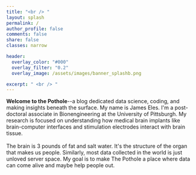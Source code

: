 ```yaml
---
title: "<br /> "
layout: splash
permalink: /
author_profile: false
comments: false
share: false
classes: narrow

header:
  overlay_color: "#000"
  overlay_filter: "0.2"
  overlay_image: /assets/images/banner_splashb.png

excerpt: " <br /> "
---
```

<a name="about"></a>

**Welcome to the Pothole**--a blog dedicated data science, coding, and making insights beneath the surface. My name is James Eles. I'm a post-doctoral associate in Bionengineering at the University of Pittsburgh. My research is focused on understanding how medical brain implants like brain-computer interfaces and stimulation electrodes interact with brain tissue.
<br />
<br />
The brain is 3 pounds of fat and salt water. It's the structure of the organ that makes us people. Similarly, most data collected in the world is just unloved server space. My goal is to make The Pothole a place where data can come alive and maybe help people out.
